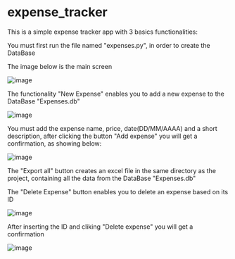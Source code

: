 # expense_tracker

This is a simple expense tracker app with 3 basics functionalities:

You must first run the file named "expenses.py", in order to create the DataBase

The image below is the main screen

![image](https://user-images.githubusercontent.com/69828127/170800592-ef5163b7-0394-4f9f-92cf-e80b220aecc8.png)


The functionality "New Expense" enables you to add a new expense to the DataBase "Expenses.db"

![image](https://user-images.githubusercontent.com/69828127/170800651-bb757649-a42a-4790-967e-f2a464343241.png)

You must add the expense name, price, date(DD/MM/AAAA) and a short description, after clicking the button "Add expense"
you will get a confirmation, as showing below:

![image](https://user-images.githubusercontent.com/69828127/170800844-23a9a77b-897a-44c4-97ef-b4736922b718.png)

The "Export all" button creates an excel file in the same directory as the project, containing all the data from the DataBase "Expenses.db"

The "Delete Expense" button enables you to delete an expense based on its ID

![image](https://user-images.githubusercontent.com/69828127/170801051-849de236-b770-4b7d-8712-2ce133f8cced.png)

After inserting the ID and cliking "Delete expense" you will get a confirmation

![image](https://user-images.githubusercontent.com/69828127/170801180-ca87c507-279e-4b4e-b29f-1fcba10358cb.png)
